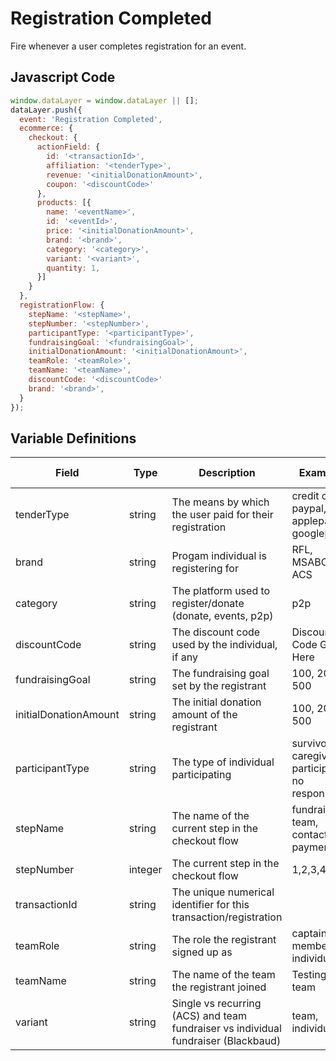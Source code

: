 # Registration Completed

Fire whenever a user completes registration for an event.

## Javascript Code

```js
window.dataLayer = window.dataLayer || [];
dataLayer.push({
  event: 'Registration Completed',
  ecommerce: {
    checkout: {
      actionField: {
        id: '<transactionId>',
        affiliation: '<tenderType>',
        revenue: '<initialDonationAmount>',
        coupon: '<discountCode>'
      },
      products: [{
        name: '<eventName>',
        id: '<eventId>',
        price: '<initialDonationAmount>',
        brand: '<brand>',
        category: '<category>',
        variant: '<variant>',
        quantity: 1,
      }]
    }
  },
  registrationFlow: {
    stepName: '<stepName>',
    stepNumber: '<stepNumber>',
    participantType: '<participantType>',
    fundraisingGoal: '<fundraisingGoal>',
    initialDonationAmount: '<initialDonationAmount>',
    teamRole: '<teamRole>',
    teamName: '<teamName>',
    discountCode: '<discountCode>'
    brand: '<brand>',
  }
});
```
## Variable Definitions

|Field|Type|Description|Example|Pattern|Min Length|Max Length|Minimum|Maximum|Multiple Of
| --- | --- | --- | --- | --- | --- | --- | --- | --- | --- |
|tenderType|string|The means by which the user paid for their registration|credit card, paypal, applepay, googlepay
|brand|string|Progam individual is registering for|RFL, MSABC, ACS
|category|string|The platform used to register/donate (donate, events, p2p)|p2p
|discountCode|string|The discount code used by the individual, if any|Discount Code Goes Here
|fundraisingGoal|string|The fundraising goal set by the registrant|100, 200, 500
|initialDonationAmount|string|The initial donation amount of the registrant|100, 200, 500
|participantType|string|The type of individual participating|survivor, caregiver, participant, no response
|stepName|string|The name of the current step in the checkout flow|fundraising, team, contact, payment
|stepNumber|integer|The current step in the checkout flow|1,2,3,4
|transactionId|string|The unique numerical identifier for this transaction/registration
|teamRole|string|The role the registrant signed up as|captain, member, individual
|teamName|string|The name of the team the registrant joined|Testing team
|variant|string|Single vs recurring (ACS) and team fundraiser vs individual fundraiser (Blackbaud)|team, individual
